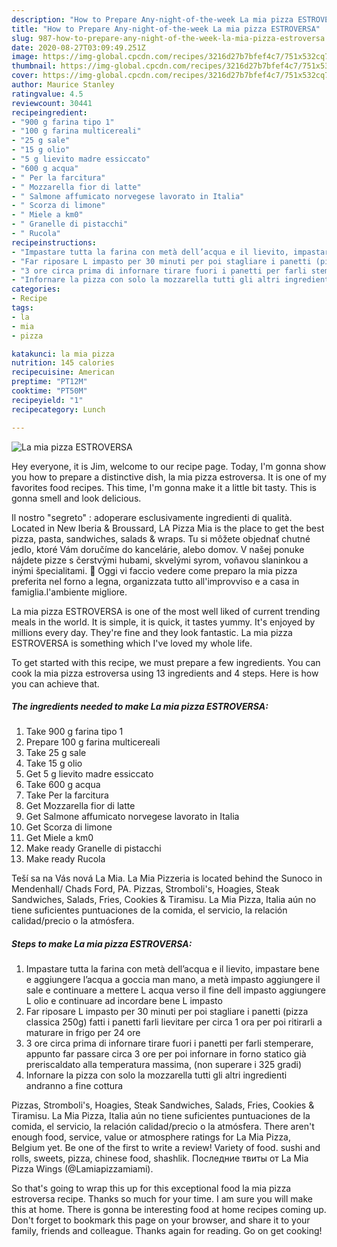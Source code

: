 ```yaml
---
description: "How to Prepare Any-night-of-the-week La mia pizza ESTROVERSA"
title: "How to Prepare Any-night-of-the-week La mia pizza ESTROVERSA"
slug: 987-how-to-prepare-any-night-of-the-week-la-mia-pizza-estroversa
date: 2020-08-27T03:09:49.251Z
image: https://img-global.cpcdn.com/recipes/3216d27b7bfef4c7/751x532cq70/la-mia-pizza-estroversa-recipe-main-photo.jpg
thumbnail: https://img-global.cpcdn.com/recipes/3216d27b7bfef4c7/751x532cq70/la-mia-pizza-estroversa-recipe-main-photo.jpg
cover: https://img-global.cpcdn.com/recipes/3216d27b7bfef4c7/751x532cq70/la-mia-pizza-estroversa-recipe-main-photo.jpg
author: Maurice Stanley
ratingvalue: 4.5
reviewcount: 30441
recipeingredient:
- "900 g farina tipo 1"
- "100 g farina multicereali"
- "25 g sale"
- "15 g olio"
- "5 g lievito madre essiccato"
- "600 g acqua"
- " Per la farcitura"
- " Mozzarella fior di latte"
- " Salmone affumicato norvegese lavorato in Italia"
- " Scorza di limone"
- " Miele a km0"
- " Granelle di pistacchi"
- " Rucola"
recipeinstructions:
- "Impastare tutta la farina con metà dell’acqua e il lievito, impastare bene e aggiungere l’acqua a goccia man mano, a metà impasto aggiungere il sale e continuare a mettere L acqua verso il fine dell impasto aggiungere L olio e continuare ad incordare bene L impasto"
- "Far riposare L impasto per 30 minuti per poi stagliare i panetti (pizza classica 250g) fatti i panetti farli lievitare per circa 1 ora per poi ritirarli a maturare in frigo per 24 ore"
- "3 ore circa prima di infornare tirare fuori i panetti per farli stemperare, appunto far passare circa 3 ore per poi infornare in forno statico già preriscaldato alla temperatura massima, (non superare i 325 gradi)"
- "Infornare la pizza con solo la mozzarella tutti gli altri ingredienti andranno a fine cottura"
categories:
- Recipe
tags:
- la
- mia
- pizza

katakunci: la mia pizza 
nutrition: 145 calories
recipecuisine: American
preptime: "PT12M"
cooktime: "PT50M"
recipeyield: "1"
recipecategory: Lunch

---
```



![La mia pizza ESTROVERSA](https://img-global.cpcdn.com/recipes/3216d27b7bfef4c7/751x532cq70/la-mia-pizza-estroversa-recipe-main-photo.jpg)

Hey everyone, it is Jim, welcome to our recipe page. Today, I'm gonna show you how to prepare a distinctive dish, la mia pizza estroversa. It is one of my favorites food recipes. This time, I'm gonna make it a little bit tasty. This is gonna smell and look delicious.

Il nostro &#34;segreto&#34; : adoperare esclusivamente ingredienti di qualità. Located in New Iberia &amp; Broussard, LA Pizza Mia is the place to get the best pizza, pasta, sandwiches, salads &amp; wraps. Tu si môžete objednať chutné jedlo, ktoré Vám doručíme do kancelárie, alebo domov. V našej ponuke nájdete pizze s čerstvými hubami, skvelými syrom, voňavou slaninkou a inými špecialitami. 🍕 Oggi vi faccio vedere come preparo la mia pizza preferita nel forno a legna, organizzata tutto all&#39;improvviso e a casa in famiglia.l&#39;ambiente migliore.

La mia pizza ESTROVERSA is one of the most well liked of current trending meals in the world. It is simple, it is quick, it tastes yummy. It's enjoyed by millions every day. They're fine and they look fantastic. La mia pizza ESTROVERSA is something which I've loved my whole life.


To get started with this recipe, we must prepare a few ingredients. You can cook la mia pizza estroversa using 13 ingredients and 4 steps. Here is how you can achieve that.

<!--inarticleads1-->

##### The ingredients needed to make La mia pizza ESTROVERSA:

1. Take 900 g farina tipo 1
1. Prepare 100 g farina multicereali
1. Take 25 g sale
1. Take 15 g olio
1. Get 5 g lievito madre essiccato
1. Take 600 g acqua
1. Take  Per la farcitura
1. Get  Mozzarella fior di latte
1. Get  Salmone affumicato norvegese lavorato in Italia
1. Get  Scorza di limone
1. Get  Miele a km0
1. Make ready  Granelle di pistacchi
1. Make ready  Rucola


Teší sa na Vás nová La Mia. La Mia Pizzeria is located behind the Sunoco in Mendenhall/ Chads Ford, PA. Pizzas, Stromboli&#39;s, Hoagies, Steak Sandwiches, Salads, Fries, Cookies &amp; Tiramisu. La Mia Pizza, Italia aún no tiene suficientes puntuaciones de la comida, el servicio, la relación calidad/precio o la atmósfera. 

<!--inarticleads2-->

##### Steps to make La mia pizza ESTROVERSA:

1. Impastare tutta la farina con metà dell’acqua e il lievito, impastare bene e aggiungere l’acqua a goccia man mano, a metà impasto aggiungere il sale e continuare a mettere L acqua verso il fine dell impasto aggiungere L olio e continuare ad incordare bene L impasto
1. Far riposare L impasto per 30 minuti per poi stagliare i panetti (pizza classica 250g) fatti i panetti farli lievitare per circa 1 ora per poi ritirarli a maturare in frigo per 24 ore
1. 3 ore circa prima di infornare tirare fuori i panetti per farli stemperare, appunto far passare circa 3 ore per poi infornare in forno statico già preriscaldato alla temperatura massima, (non superare i 325 gradi)
1. Infornare la pizza con solo la mozzarella tutti gli altri ingredienti andranno a fine cottura


Pizzas, Stromboli&#39;s, Hoagies, Steak Sandwiches, Salads, Fries, Cookies &amp; Tiramisu. La Mia Pizza, Italia aún no tiene suficientes puntuaciones de la comida, el servicio, la relación calidad/precio o la atmósfera. There aren&#39;t enough food, service, value or atmosphere ratings for La Mia Pizza, Belgium yet. Be one of the first to write a review! Variety of food. sushi and rolls, sweets, pizza, сhinese food, shashlik. Последние твиты от La Mia Pizza Wings (@Lamiapizzamiami). 

So that's going to wrap this up for this exceptional food la mia pizza estroversa recipe. Thanks so much for your time. I am sure you will make this at home. There is gonna be interesting food at home recipes coming up. Don't forget to bookmark this page on your browser, and share it to your family, friends and colleague. Thanks again for reading. Go on get cooking!
